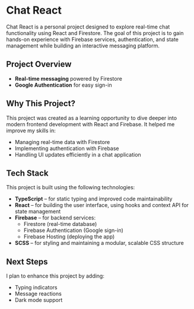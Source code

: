 # Chat React

Chat React is a personal project designed to explore real-time chat functionality using React and Firestore. The goal of this project is to gain hands-on experience with Firebase services, authentication, and state management while building an interactive messaging platform.

## Project Overview

- **Real-time messaging** powered by Firestore
- **Google Authentication** for easy sign-in

## Why This Project?

This project was created as a learning opportunity to dive deeper into modern frontend development with React and Firebase. It helped me improve my skills in:

- Managing real-time data with Firestore
- Implementing authentication with Firebase
- Handling UI updates efficiently in a chat application

## Tech Stack

This project is built using the following technologies:

- **TypeScript** – for static typing and improved code maintainability
- **React** – for building the user interface, using hooks and context API for state management
- **Firebase** – for backend services:
  - Firestore (real-time database)
  - Firebase Authentication (Google sign-in)
  - Firebase Hosting (deploying the app)
- **SCSS** – for styling and maintaining a modular, scalable CSS structure

## Next Steps

I plan to enhance this project by adding:

- Typing indicators
- Message reactions
- Dark mode support


